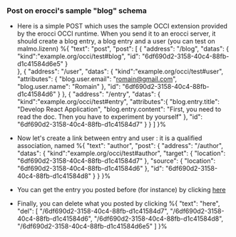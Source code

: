 ### Post on erocci's sample "blog" schema

* Here is a simple POST which uses the sample OCCI extension provided by the erocci OCCI runtime.
When you send it to an erocci server, it should create a blog entry, a blog entry and a user (you can test on malmo.lizenn) %{
  "text": "post",
  "post":
  [
    {
        "address": "/blog",
        "datas": {
          "kind":"example.org/occi/test#blog",
          "id": "6df690d2-3158-40c4-88fb-d1c41584d6e5"
        }     
    },
    {
        "address": "/user",
        "datas": {
          "kind":"example.org/occi/test#user",
          "attributes": {
            "blog.user.email": "romain@gmail.com",
            "blog.user.name": "Romain"
          },
          "id": "6df690d2-3158-40c4-88fb-d1c41584d6"
        }
    },
    {
        "address": "/entry",
        "datas": {
          "kind":"example.org/occi/test#entry",
          "attributes":{
            "blog.entry.title": "Develop React Application",
            "blog.entry.content": "First, you need to read the doc. Then you have to experiment by yourself"
          },
          "id": "6df690d2-3158-40c4-88fb-d1c41584d7"
        }
    }
  ]
}%

* Now let's create a link between entry and user : it is a qualified association, named %{
    "text": "author",
    "post": {
      "address": "/author",
      "datas": {
        "kind":"example.org/occi/test#author",
        "target": {
          "location": "6df690d2-3158-40c4-88fb-d1c41584d7"
        },
        "source": {
          "location": "6df690d2-3158-40c4-88fb-d1c41584d6"
        },
        "id": "6df690d2-3158-40c4-88fb-d1c41584d8"
      }
    }
  }%

* You can get the entry you posted before (for instance) by clicking [here](/6df690d2-3158-40c4-88fb-d1c41584d7)

* Finally, you can delete what you posted by clicking %{
  "text": "here",
  "del": [
    "/6df690d2-3158-40c4-88fb-d1c41584d7",
    "/6df690d2-3158-40c4-88fb-d1c41584d6",
    "/6df690d2-3158-40c4-88fb-d1c41584d8",
    "/6df690d2-3158-40c4-88fb-d1c41584d6e5"
  ]
}%
